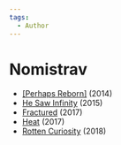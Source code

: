 ```yaml
---
tags:
  - Author
---
```


# Nomistrav

- [[Perhaps Reborn]](./perhapsreborn.md) (2014)
- [He Saw Infinity](./hesawinfinity.md) (2015)
- [Fractured](./fractured.md) (2017)
- [Heat](./heat.md) (2017)
- [Rotten Curiosity](./rottencuriosity.md) (2018)